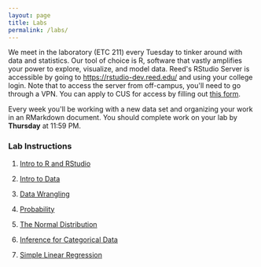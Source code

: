 ```yaml
---
layout: page
title: Labs
permalink: /labs/
---
```


We meet in the laboratory (ETC 211) every Tuesday to tinker around with data and
statistics. Our tool of choice is R, software that vastly amplifies 
your power to explore, visualize, and model data. Reed's RStudio Server is 
accessible by going to <https://rstudio-dev.reed.edu/> 
and using your college login. Note that to access the server from off-campus,
you'll need to go through a VPN. You can apply to CUS for access by filling out
[this form](https://docs.google.com/a/reed.edu/forms/d/1oMG4c732c2CAPXr9oGni45lz3-UyDKIfKPMaXKXH6pU/viewform).

Every week you'll be working with a new data set and organizing your work in an
RMarkdown document. You should complete work on your lab by **Thursday** at 11:59 PM.

### Lab Instructions

1. <a href = "{{ site.baseurl }}/assets/week-01/intro_to_r.html" target = "_blank">Intro to R and RStudio</a> 

2. <a href = "{{ site.baseurl }}/assets/week-02/intro_to_data.html" target = "_blank">Intro to Data</a>

3. <a href = "{{ site.baseurl }}/assets/week-03/data-wrangling.html" target = "_blank">Data Wrangling</a>

4. <a href = "{{ site.baseurl }}/assets/week-04/probability.html" target = "_blank">Probability</a>


5. <a href = "{{ site.baseurl }}/assets/week-06/normal_distribution.html" target = "_blank">The Normal Distribution</a>

6. <a href = "{{ site.baseurl }}/assets/week-07/inf_for_categorical_data.Rmd" target = "_blank">Inference for Categorical Data</a>

7. <a href = "{{ site.baseurl }}/assets/week-11/simple_regression.html" target = "_blank">Simple Linear Regression</a>

<!--
7. <a href = "{{ site.baseurl }}/assets/week-10/roadless_usa.html" target = "_blank">Roadless USA</a>

8. <a href = "{{ site.baseurl }}/assets/week-11/simple_regression.html" target = "_blank">Simple Linear Regression</a>

9. <a href = "{{ site.baseurl }}/assets/week-12/simple_linear_regression_ii.html" target = "_blank">Simple Linear Regression II</a>

10. <a href = "{{ site.baseurl }}/assets/week-13/multiple_regression.html" target = "_blank">Multiple Linear Regression</a>

<a href = "{{ site.baseurl }}/assets/week-14/final-lab.html" target = "_blank">Final Lab</a>

-->
